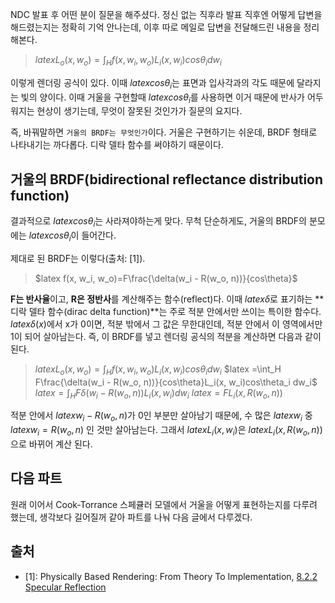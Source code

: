 NDC 발표 후 어떤 분이 질문을 해주셨다. 정신 없는 직후라 발표 직후엔 어떻게 답변을 해드렸는지는 정확히 기억 안나는데, 이후 따로 메일로 답변을 전달해드린 내용을 정리해본다.

>  $latex L_o(x, w_o) = \int_H f(x, w_i, w_o)L_i(x, w_i)cos\theta_i dw_i$

이렇게 렌더링 공식이 있다. 이때 $latex cos\theta_i$는 표면과 입사각과의 각도 때문에 달라지는 빛의 양이다. 이때 거울을 구현할때 $latex cos\theta_i$를 사용하면 이거 때문에 반사가 어두워지는 현상이 생기는데, 무엇이 잘못된 것인가가 질문의 요지다.

즉, 바꿔말하면 `거울의 BRDF는 무엇인가`이다. 거울은 구현하기는 쉬운데, BRDF 형태로 나타내기는 까다롭다. 디락 델타 함수를 써야하기 때문이다.

## 거울의 BRDF(bidirectional reflectance distribution function)
결과적으로 $latex cos\theta_i$는 사라져야하는게 맞다. 무척 단순하게도, 거울의 BRDF의 분모에는 $latex cos\theta_i$이 들어간다.

제대로 된 BRDF는 이렇다(출처: [1]).

> $latex f(x, w_i, w_o)=F\frac{\delta(w_i - R(w_o, n))}{cos\theta}$ 

**F는 반사율**이고, **R은 정반사**를 계산해주는 함수(reflect)다. 이때 $latex \delta$로 표기하는 **디락 델타 함수(dirac delta function)**는 주로 적분 안에서만 쓰이는 특이한 함수다. $latex \delta(x)$에서 x가 0이면, 적분 밖에서 그 값은 무한대인데, 적분 안에서 이 영역에서만 1이 되어 살아남는다. 즉, 이 BRDF를 넣고 렌더링 공식의 적분을 계산하면 다음과 같이 된다.

> $latex L_o(x, w_o) = \int_H f(x, w_i, w_o)L_i(x, w_i)cos\theta_i dw_i$
> $latex =\int_H F\frac{\delta(w_i - R(w_o, n))}{cos\theta}L_i(x, w_i)cos\theta_i dw_i$ 
> $latex =\int_H F\delta(w_i - R(w_o, n)) L_i(x, w_i)dw_i$
> $latex =F L_i(x, R(w_o, n))$

적분 안에서 $latex w_i - R(w_o, n)$가 0인 부분만 살아남기 때문에, 수 많은 $latex w_i$ 중 $latex w_i = R(w_o, n)$ 인 것만 살아남는다. 그래서 $latex L_i(x, w_i)$은 $latex L_i(x, R(w_o, n))$으로 바뀌어 계산 된다.

## 다음 파트
원래 이어서 Cook-Torrance 스페큘러 모델에서 거울을 어떻게 표현하는지를 다루려 했는데, 생각보다 길어질꺼 같아 파트를 나눠 다음 글에서 다루겠다.

## 출처
* [1]: Physically Based Rendering: From Theory To Implementation, [8.2.2 Specular Reflection](<http://www.pbr-book.org/3ed-2018/Reflection_Models/Specular_Reflection_and_Transmission.html>)